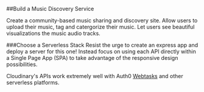 ##Build a Music Discovery Service

Create a community-based music sharing and discovery site.
Allow users to upload their music, tag and catergorize their music.
Let users see beautiful visualizations the music audio tracks.

###Choose a Serverless Stack
Resist the urge to create an express app and deploy a server for this one!  Instead focus on using each API directly within a Single Page App (SPA) to take advantage of the responsive design possibilities. 

Cloudinary's APIs work extremely well with Auth0 [Webtasks](https://webtask.io) and other serverless platforms.





